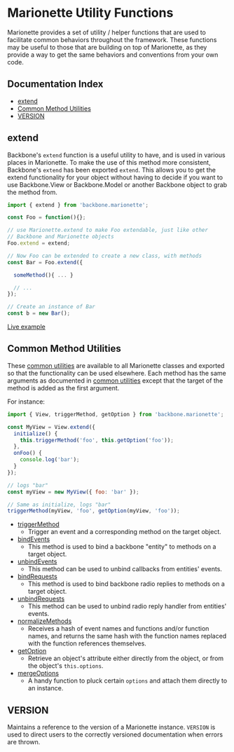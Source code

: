 # Marionette Utility Functions

Marionette provides a set of utility / helper functions that are used to
facilitate common behaviors throughout the framework. These functions may
be useful to those that are building on top of Marionette, as they provide
a way to get the same behaviors and conventions from your own code.

## Documentation Index

* [extend](#extend)
* [Common Method Utilities](#common-method-utilities)
* [VERSION](#version)

## extend

Backbone's `extend` function is a useful utility to have, and is used in
various places in Marionette. To make the use of this method more consistent,
Backbone's `extend` has been exported `extend`. This allows you to get the
extend functionality for your object without having to decide if you want to
use Backbone.View or Backbone.Model or another Backbone object to grab the
method from.

```javascript
import { extend } from 'backbone.marionette';

const Foo = function(){};

// use Marionette.extend to make Foo extendable, just like other
// Backbone and Marionette objects
Foo.extend = extend;

// Now Foo can be extended to create a new class, with methods
const Bar = Foo.extend({

  someMethod(){ ... }

  // ...
});

// Create an instance of Bar
const b = new Bar();
```

[Live example](https://jsfiddle.net/marionettejs/w5avq89r/)

## Common Method Utilities

These [common utilities](./common.md) are available to all Marionette classes and exported
so that the functionality can be used elsewhere. Each method has the same arguments as documented
in [common utilities](./common.md) except that the target of the method is added as the first argument.

For instance:
```javascript
import { View, triggerMethod, getOption } from 'backbone.marionette';

const MyView = View.extend({
  initialize() {
    this.triggerMethod('foo', this.getOption('foo'));
  },
  onFoo() {
    console.log('bar');
  }
});

// logs "bar"
const myView = new MyView({ foo: 'bar' });

// Same as initialize, logs "bar"
triggerMethod(myView, 'foo', getOption(myView, 'foo'));
```

* [triggerMethod](./common.md#triggermethod)
  - Trigger an event and a corresponding method on the target object.
* [bindEvents](./common.md#bindevents)
  - This method is used to bind a backbone "entity" to methods on a target object.
* [unbindEvents](./common.md#unbindevents)
  - This method can be used to unbind callbacks from entities' events.
* [bindRequests](./common.md#bindrequests)
  - This method is used to bind backbone radio replies to methods on a target object.
* [unbindRequests](./common.md#unbindrequests)
  - This method can be used to unbind radio reply handler from entities' events.
* [normalizeMethods](./common.md#normalizemethods)
  - Receives a hash of event names and functions and/or function names,
    and returns the same hash with the function names replaced with the function references themselves.
* [getOption](./common.md#getoption)
  - Retrieve an object's attribute either directly from the object, or from the object's `this.options`.
* [mergeOptions](./common.md#mergeoptions)
  - A handy function to pluck certain `options` and attach them directly to an instance.

## VERSION

Maintains a reference to the version of a Marionette instance.
`VERSION` is used to direct users to the correctly versioned documentation when errors are thrown.
